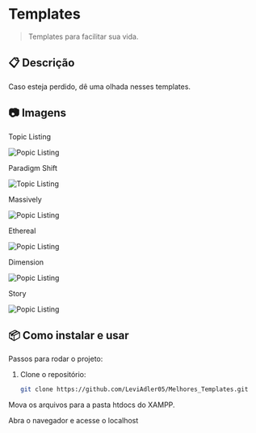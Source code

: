 # Templates
> Templates para facilitar sua vida.

## 📋 Descrição
Caso esteja perdido, dê uma olhada nesses templates.

## 📷 Imagens

Topic Listing

![Popic Listing](https://templatemo.com/screenshots-720/template-590-topic-listing.jpg)



Paradigm Shift

![Topic Listing](https://html5up.net/uploads/images/paradigm-shift.jpg)



Massively

![Popic Listing](https://html5up.net/uploads/images/massively.jpg)




Ethereal

![Popic Listing](https://html5up.net/uploads/images/ethereal.jpg)




Dimension

![Popic Listing](https://html5up.net/uploads/images/dimension.jpg)




Story

![Popic Listing](https://html5up.net/uploads/images/story.jpg)





## 📦 Como instalar e usar
Passos para rodar o projeto:
1. Clone o repositório:
   ```bash
   git clone https://github.com/LeviAdler05/Melhores_Templates.git

Mova os arquivos para a pasta htdocs do XAMPP.

Abra o navegador e acesse o localhost

   
